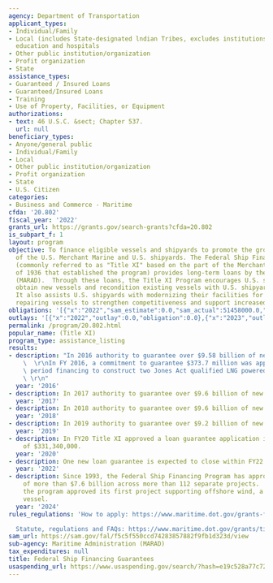 ```yaml
---
agency: Department of Transportation
applicant_types:
- Individual/Family
- Local (includes State-designated lndian Tribes, excludes institutions of higher
  education and hospitals
- Other public institution/organization
- Profit organization
- State
assistance_types:
- Guaranteed / Insured Loans
- Guaranteed/Insured Loans
- Training
- Use of Property, Facilities, or Equipment
authorizations:
- text: 46 U.S.C. &sect; Chapter 537.
  url: null
beneficiary_types:
- Anyone/general public
- Individual/Family
- Local
- Other public institution/organization
- Profit organization
- State
- U.S. Citizen
categories:
- Business and Commerce - Maritime
cfda: '20.802'
fiscal_year: '2022'
grants_url: https://grants.gov/search-grants?cfda=20.802
is_subpart_f: 1
layout: program
objective: To finance eligible vessels and shipyards to promote the growth and modernization
  of the U.S. Merchant Marine and U.S. shipyards. The Federal Ship Financing Program
  (commonly referred to as "Title XI" based on the part of the Merchant Marine Act
  of 1936 that established the program) provides long-term loans by the Maritime Administration
  (MARAD).  Through these loans, the Title XI Program encourages U.S. shipowners to
  obtain new vessels and recondition existing vessels with U.S. shipyards cost effectively.
  It also assists U.S. shipyards with modernizing their facilities for building and
  repairing vessels to strengthen competitiveness and support increased productivity.
obligations: '[{"x":"2022","sam_estimate":0.0,"sam_actual":51458000.0,"usa_spending_actual":0.0},{"x":"2023","sam_estimate":200000000.0,"sam_actual":0.0,"usa_spending_actual":0.0},{"x":"2024","sam_estimate":200000000.0,"sam_actual":0.0,"usa_spending_actual":0.0}]'
outlays: '[{"x":"2022","outlay":0.0,"obligation":0.0},{"x":"2023","outlay":0.0,"obligation":0.0},{"x":"2024","outlay":0.0,"obligation":0.0}]'
permalink: /program/20.802.html
popular_name: (Title XI)
program_type: assistance_listing
results:
- description: "In 2016 authority to guarantee over $9.58 billion of new guarantees.\
    \  \r\nIn FY 2016, a commitment to guarantee $373.7 million was approved for mortgage\
    \ period financing to construct two Jones Act qualified LNG powered ConRo vessels.\
    \ \r\n"
  year: '2016'
- description: In 2017 authority to guarantee over $9.6 billion of new guarantees.
  year: '2017'
- description: In 2018 authority to guarantee over $9.6 billion of new guarantees.
  year: '2018'
- description: In 2019 authority to guarantee over $9.2 billion of new guarantees.
  year: '2019'
- description: In FY20 Title XI approved a loan guarantee application in the amount
    of $331,340,000.
  year: '2020'
- description: One new loan guarantee is expected to close within FY22.
  year: '2022'
- description: Since 1993, the Federal Ship Financing Program has approved financing
    of more than $7.6 billion across more than 112 separate projects.  In FY 2023,
    the program approved its first project supporting offshore wind, a service operation
    vessel.
  year: '2024'
rules_regulations: 'How to apply: https://www.maritime.dot.gov/grants-finances/title-xi/title-xi-applications

  Statute, regulations and FAQs: https://www.maritime.dot.gov/grants/title-xi/statute-regulations-and-guidance'
sam_url: https://sam.gov/fal/f5c5f550ccd74283857882f9fb1d323d/view
sub-agency: Maritime Administration (MARAD)
tax_expenditures: null
title: Federal Ship Financing Guarantees
usaspending_url: https://www.usaspending.gov/search/?hash=e19c528a77c7212eb0562e05b184faa4
---
```

